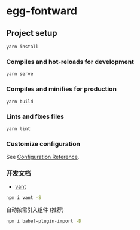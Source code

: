 # egg-fontward

## Project setup
```
yarn install
```

### Compiles and hot-reloads for development
```
yarn serve
```

### Compiles and minifies for production
```
yarn build
```

### Lints and fixes files
```
yarn lint
```

### Customize configuration
See [Configuration Reference](https://cli.vuejs.org/config/).

### 开发文档
- [vant](https://youzan.github.io/vant/#/zh-CN/quickstart)
```bash
npm i vant -S
```
自动按需引入组件 (推荐)
```bash
npm i babel-plugin-import -D
```